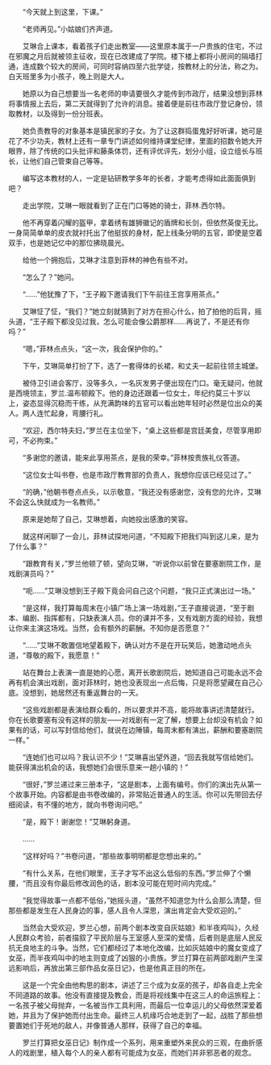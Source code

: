 　　“今天就上到这里，下课。”

　　“老师再见。”小姑娘们齐声道。

　　艾琳合上课本，看着孩子们走出教室——这里原本属于一户贵族的住宅，不过在邪魔之月后就被领主征收，现在已改建成了学院。楼下楼上都将小房间的隔墙打通，连成数个较大的房间，可同时容纳四至六批学徒，按教材上的分法，称之为。白天班里多为小孩子，晚上则是大人。

　　她原以为自己想要当一名老师的申请要很久才能传到市政厅，结果没想到菲林将事情报上去后，第二天就得到了允许的消息。接着便是前往市政厅登记身份，领取教材，以及得到一份分班表。

　　她负责教导的对象基本是镇民家的子女。为了让这群捣蛋鬼好好听课，她可是花了不少功夫，教材上还有一章专门讲述如何维持课堂纪律，里面的招数令她大开眼界，除了传统的口头批评和藤条体罚，还有评优评先，划分小组，设立组长与班长，让他们自己管束自己等等。

　　编写这本教材的人，一定是钻研教学多年的长者，才能考虑得如此面面俱到吧？

　　走出学院，艾琳一眼就看到了正在门口等她的骑士，菲林.西尔特。

　　他不再穿着闪耀的盔甲，拿着绣有雄狮徽记的盾牌和长剑，但依然英俊无比。一身简简单单的皮衣就衬托出了他挺拔的身材，配上线条分明的五官，即使是空着双手，也是她记忆中的那位拂晓晨光。

　　给他一个拥抱后，艾琳才注意到菲林的神色有些不对。

　　“怎么了？”她问。

　　“……”他犹豫了下，“王子殿下邀请我们下午前往王宫享用茶点。”

　　艾琳怔了怔，“我们？”她立刻就猜到了对方在担心什么，拍了拍他的后背，摇头道，“王子殿下都没见过我，怎么可能会像公爵那样……再说了，不是还有你吗？”

　　“嗯，”菲林点点头，“这一次，我会保护你的。”

　　下午，艾琳简单打扮了下，选了一套得体的长裙，和丈夫一起前往领主城堡。

　　被侍卫引进会客厅，没等多久，一名灰发男子便出现在门口。毫无疑问，他就是西境领主，罗兰.温布顿殿下。他的身边还跟着一位女士，年纪约莫三十岁以上，姿态显得沉稳而干练，从充满韵味的五官可以看出她年轻时必然是位出众的美人。两人连忙起身，弯腰行礼。

　　“欢迎，西尔特夫妇，”罗兰在主位坐下，“桌上这些都是宫廷美食，尽管享用即可，不必拘束。”

　　“多谢您的邀请，能来此享用茶点，是我的荣幸。”菲林按贵族礼仪答道。

　　“这位女士叫书卷，也是市政厅教育部的负责人，我想你应该已经见过了。”

　　“的确，”他朝书卷点点头，以示敬意，“我还没有感谢您，没有您的允许，艾琳不会这么快就成为一名教师。”

　　原来是她帮了自己，艾琳想着，向她投出感激的笑容。

　　就这样闲聊了一会儿，菲林试探地问道，“不知殿下把我们叫到这儿来，是为了什么事？”

　　“跟教育有关，”罗兰他顿了顿，望向艾琳，“听说你以前曾在要塞剧院工作，是戏剧演员吗？”

　　“呃……”艾琳没想到王子殿下竟会问自己这个问题，“我只正式演出过一场。”

　　“是这样，我打算每周末在小镇广场上演一场戏剧，”王子直接说道，“至于剧本、编剧、指挥都有，只缺表演人员。你的课并不多，又有戏剧方面的经验，我想让你来主演这场戏。当然，会有额外的薪酬。不知你是否愿意？”

　　“……”艾琳不敢置信地望着殿下，确认对方不是在开玩笑后，她激动地点头道，“尊敬的殿下，我愿意！”

　　站在舞台上表演一直是她的心愿，离开长歌剧院后，她知道自己可能永远不会再有机会演出戏剧，面对菲林时，她也没表现出一点后悔，只是将愿望藏在自己心底。没想到，她居然还有重返舞台的一天。

　　“这些戏剧都是表演给群众看的，所以要求并不高，能将故事讲述清楚就行。你在长歌要塞有没有这样的朋友——对戏剧有一定了解，想要上台却没有机会？如果有的话，可以写封信给他们，就说在边陲镇，每周末都有演出，薪酬和要塞剧院一样。”

　　“连她们也可以吗？我认识不少！”艾琳喜出望外道，“回去我就写信给她们。能获得演出机会的话，我想她们会很乐意来一趟小镇的！”

　　“很好，”罗兰递过来三册本子，“这是剧本，上面有编号。你们的演出先从第一个故事开始。内容都是由书卷改编的，非常贴近普通人的生活。你可以先带回去仔细阅读，有不懂的地方，就向书卷询问吧。”

　　“是，殿下！谢谢您！”艾琳躬身道。

　　……

　　“这样好吗？”书卷问道，“那些故事明明都是您想出来的。”

　　“有什么关系，在他们眼里，王子才写不出这么低俗的东西。”罗兰伸了个懒腰，“而且没有你最后修改润色的话，剧本没可能在短时间内完成。”

　　“我觉得故事一点都不低俗，”她摇头道，“虽然不知道您为什么会那么清楚，但那些都是发生在人民身边的事，感人且令人深思，演出肯定会大受欢迎的。”

　　当然会大受欢迎，罗兰心想，前两个剧本改变自灰姑娘》和半夜鸡叫》，久经人民群众考验，前者描叙了平民阶层与王室感人至深的爱情，后者则是底层人民反抗无良地主的斗争。当然，它们都经过了本地化改编，比如灰姑娘中的魔女变成了女巫，而半夜鸡叫中的地主则变成了凶狠的小贵族。罗兰打算在前两部戏剧产生深远影响后，再放出第三部作品女巫日记》，也是他真正目的所在。

　　这是一个完全由他构思的剧本，讲述了三个成为女巫的孩子，却各自走上完全不同道路的故事。他没有直接提及教会，而是将视线集中在这三人的命运旅程上：一名孩子被父母抛弃，一名被当作工具利用，而最后一位幸运儿的父母依然深爱着她，并且为了保护她而付出生命。最终三人机缘巧合地走到了一起，战胜了那些想要置她们于死地的敌人，并像普通人那样，获得了自己的幸福。

　　罗兰打算把女巫日记》制作成一个系列，用来重塑外来民众的三观，在曲折感人的戏剧里，植入每个人的亲人都有可能成为女巫，而她们并非邪恶者的观念。
